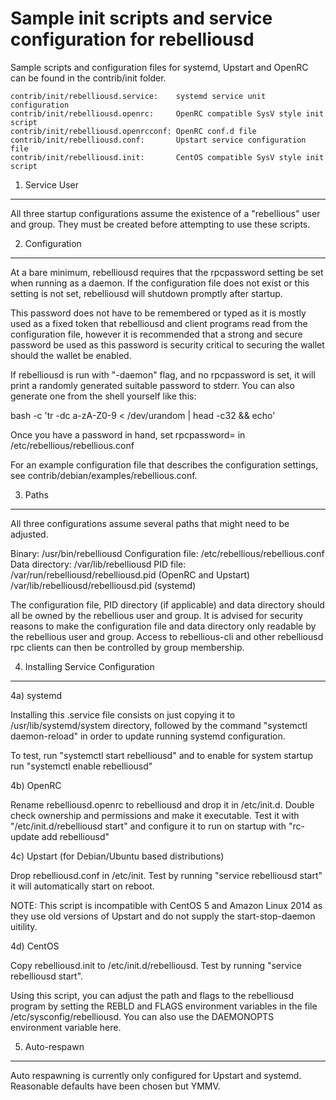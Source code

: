 Sample init scripts and service configuration for rebelliousd
==========================================================

Sample scripts and configuration files for systemd, Upstart and OpenRC
can be found in the contrib/init folder.

    contrib/init/rebelliousd.service:    systemd service unit configuration
    contrib/init/rebelliousd.openrc:     OpenRC compatible SysV style init script
    contrib/init/rebelliousd.openrcconf: OpenRC conf.d file
    contrib/init/rebelliousd.conf:       Upstart service configuration file
    contrib/init/rebelliousd.init:       CentOS compatible SysV style init script

1. Service User
---------------------------------

All three startup configurations assume the existence of a "rebellious" user
and group.  They must be created before attempting to use these scripts.

2. Configuration
---------------------------------

At a bare minimum, rebelliousd requires that the rpcpassword setting be set
when running as a daemon.  If the configuration file does not exist or this
setting is not set, rebelliousd will shutdown promptly after startup.

This password does not have to be remembered or typed as it is mostly used
as a fixed token that rebelliousd and client programs read from the configuration
file, however it is recommended that a strong and secure password be used
as this password is security critical to securing the wallet should the
wallet be enabled.

If rebelliousd is run with "-daemon" flag, and no rpcpassword is set, it will
print a randomly generated suitable password to stderr.  You can also
generate one from the shell yourself like this:

bash -c 'tr -dc a-zA-Z0-9 < /dev/urandom | head -c32 && echo'

Once you have a password in hand, set rpcpassword= in /etc/rebellious/rebellious.conf

For an example configuration file that describes the configuration settings,
see contrib/debian/examples/rebellious.conf.

3. Paths
---------------------------------

All three configurations assume several paths that might need to be adjusted.

Binary:              /usr/bin/rebelliousd
Configuration file:  /etc/rebellious/rebellious.conf
Data directory:      /var/lib/rebelliousd
PID file:            /var/run/rebelliousd/rebelliousd.pid (OpenRC and Upstart)
                     /var/lib/rebelliousd/rebelliousd.pid (systemd)

The configuration file, PID directory (if applicable) and data directory
should all be owned by the rebellious user and group.  It is advised for security
reasons to make the configuration file and data directory only readable by the
rebellious user and group.  Access to rebellious-cli and other rebelliousd rpc clients
can then be controlled by group membership.

4. Installing Service Configuration
-----------------------------------

4a) systemd

Installing this .service file consists on just copying it to
/usr/lib/systemd/system directory, followed by the command
"systemctl daemon-reload" in order to update running systemd configuration.

To test, run "systemctl start rebelliousd" and to enable for system startup run
"systemctl enable rebelliousd"

4b) OpenRC

Rename rebelliousd.openrc to rebelliousd and drop it in /etc/init.d.  Double
check ownership and permissions and make it executable.  Test it with
"/etc/init.d/rebelliousd start" and configure it to run on startup with
"rc-update add rebelliousd"

4c) Upstart (for Debian/Ubuntu based distributions)

Drop rebelliousd.conf in /etc/init.  Test by running "service rebelliousd start"
it will automatically start on reboot.

NOTE: This script is incompatible with CentOS 5 and Amazon Linux 2014 as they
use old versions of Upstart and do not supply the start-stop-daemon uitility.

4d) CentOS

Copy rebelliousd.init to /etc/init.d/rebelliousd. Test by running "service rebelliousd start".

Using this script, you can adjust the path and flags to the rebelliousd program by
setting the REBLD and FLAGS environment variables in the file
/etc/sysconfig/rebelliousd. You can also use the DAEMONOPTS environment variable here.

5. Auto-respawn
-----------------------------------

Auto respawning is currently only configured for Upstart and systemd.
Reasonable defaults have been chosen but YMMV.
